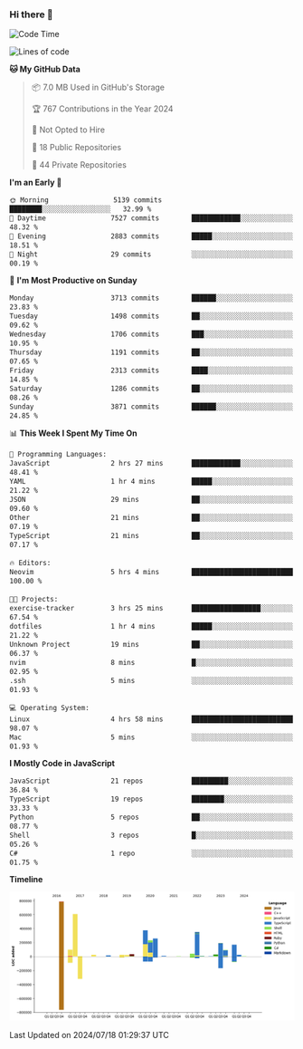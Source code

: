 ### Hi there 👋

<!--
**Clumsy-Coder/Clumsy-Coder** is a ✨ _special_ ✨ repository because its `README.md` (this file) appears on your GitHub profile.

Here are some ideas to get you started:

- 🔭 I’m currently working on ...
- 🌱 I’m currently learning ...
- 👯 I’m looking to collaborate on ...
- 🤔 I’m looking for help with ...
- 💬 Ask me about ...
- 📫 How to reach me: ...
- 😄 Pronouns: ...
- ⚡ Fun fact: ...
-->

<!-- anmol098/waka-readme-stats -->
<!--START_SECTION:waka-->
![Code Time](http://img.shields.io/badge/Code%20Time-831%20hrs%2055%20mins-blue)

![Lines of code](https://img.shields.io/badge/From%20Hello%20World%20I%27ve%20Written-3.4%20million%20lines%20of%20code-blue)

**🐱 My GitHub Data** 

> 📦 7.0 MB Used in GitHub's Storage 
 > 
> 🏆 767 Contributions in the Year 2024
 > 
> 🚫 Not Opted to Hire
 > 
> 📜 18 Public Repositories 
 > 
> 🔑 44 Private Repositories 
 > 
**I'm an Early 🐤** 

```text
🌞 Morning                5139 commits        ████████░░░░░░░░░░░░░░░░░   32.99 % 
🌆 Daytime                7527 commits        ████████████░░░░░░░░░░░░░   48.32 % 
🌃 Evening                2883 commits        █████░░░░░░░░░░░░░░░░░░░░   18.51 % 
🌙 Night                  29 commits          ░░░░░░░░░░░░░░░░░░░░░░░░░   00.19 % 
```
📅 **I'm Most Productive on Sunday** 

```text
Monday                   3713 commits        ██████░░░░░░░░░░░░░░░░░░░   23.83 % 
Tuesday                  1498 commits        ██░░░░░░░░░░░░░░░░░░░░░░░   09.62 % 
Wednesday                1706 commits        ███░░░░░░░░░░░░░░░░░░░░░░   10.95 % 
Thursday                 1191 commits        ██░░░░░░░░░░░░░░░░░░░░░░░   07.65 % 
Friday                   2313 commits        ████░░░░░░░░░░░░░░░░░░░░░   14.85 % 
Saturday                 1286 commits        ██░░░░░░░░░░░░░░░░░░░░░░░   08.26 % 
Sunday                   3871 commits        ██████░░░░░░░░░░░░░░░░░░░   24.85 % 
```


📊 **This Week I Spent My Time On** 

```text
💬 Programming Languages: 
JavaScript               2 hrs 27 mins       ████████████░░░░░░░░░░░░░   48.41 % 
YAML                     1 hr 4 mins         █████░░░░░░░░░░░░░░░░░░░░   21.22 % 
JSON                     29 mins             ██░░░░░░░░░░░░░░░░░░░░░░░   09.60 % 
Other                    21 mins             ██░░░░░░░░░░░░░░░░░░░░░░░   07.19 % 
TypeScript               21 mins             ██░░░░░░░░░░░░░░░░░░░░░░░   07.17 % 

🔥 Editors: 
Neovim                   5 hrs 4 mins        █████████████████████████   100.00 % 

🐱‍💻 Projects: 
exercise-tracker         3 hrs 25 mins       █████████████████░░░░░░░░   67.54 % 
dotfiles                 1 hr 4 mins         █████░░░░░░░░░░░░░░░░░░░░   21.22 % 
Unknown Project          19 mins             ██░░░░░░░░░░░░░░░░░░░░░░░   06.37 % 
nvim                     8 mins              █░░░░░░░░░░░░░░░░░░░░░░░░   02.95 % 
.ssh                     5 mins              ░░░░░░░░░░░░░░░░░░░░░░░░░   01.93 % 

💻 Operating System: 
Linux                    4 hrs 58 mins       █████████████████████████   98.07 % 
Mac                      5 mins              ░░░░░░░░░░░░░░░░░░░░░░░░░   01.93 % 
```

**I Mostly Code in JavaScript** 

```text
JavaScript               21 repos            █████████░░░░░░░░░░░░░░░░   36.84 % 
TypeScript               19 repos            ████████░░░░░░░░░░░░░░░░░   33.33 % 
Python                   5 repos             ██░░░░░░░░░░░░░░░░░░░░░░░   08.77 % 
Shell                    3 repos             █░░░░░░░░░░░░░░░░░░░░░░░░   05.26 % 
C#                       1 repo              ░░░░░░░░░░░░░░░░░░░░░░░░░   01.75 % 
```



**Timeline**

![Lines of Code chart](https://raw.githubusercontent.com/Clumsy-Coder/Clumsy-Coder/main/assets/bar_graph.png)


 Last Updated on 2024/07/18 01:29:37 UTC
<!--END_SECTION:waka-->
